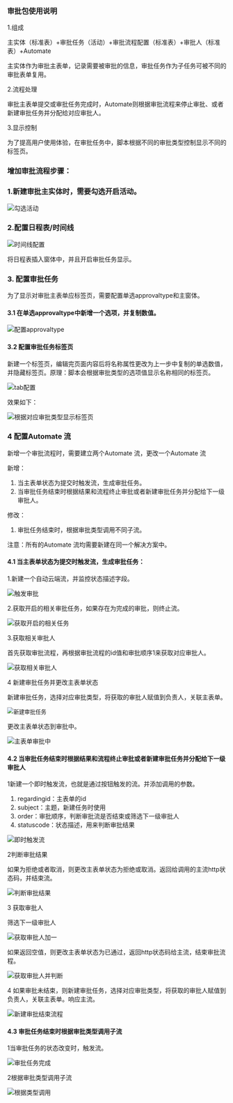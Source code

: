 ### 审批包使用说明

1.组成

主实体（标准表）+审批任务（活动）+审批流程配置（标准表）+审批人（标准表）+Automate

主实体作为审批主表单，记录需要被审批的信息，审批任务作为子任务可被不同的审批表单复用。

2.流程处理

审批主表单提交或审批任务完成时，Automate则根据审批流程来停止审批、或者新建审批任务并分配给对应审批人。

3.显示控制

为了提高用户使用体验，在审批任务中，脚本根据不同的审批类型控制显示不同的标签页。



### 增加审批流程步骤：

### 1.新建审批主实体时，需要勾选开启活动。

![勾选活动](.\pictures\勾选活动.png)

### 2.配置日程表/时间线

![时间线配置](.\pictures\时间线配置.png)

将日程表插入窗体中，并且开启审批任务显示。



### 3. 配置审批任务

为了显示对审批主表单应标签页，需要配置单选approvaltype和主窗体。

#### 3.1 在单选approvaltype中新增一个选项，并复制数值。

![配置approvaltype](.\pictures\配置approvaltype.png)



#### 3.2 配置审批任务标签页

新建一个标签页，编辑完页面内容后将名称属性更改为上一步中复制的单选数值，并隐藏标签页。原理：脚本会根据审批类型的选项值显示名称相同的标签页。

![tab配置](.\pictures\tab配置.png)

效果如下：

![根据对应审批类型显示标签页](.\pictures\根据对应审批类型显示标签页.png)

### 4  配置Automate 流

新增一个审批流程时，需要建立两个Automate 流，更改一个Automate 流

新增：

1. 当主表单状态为提交时触发流，生成审批任务。
2. 当审批任务结束时根据结果和流程终止审批或者新建审批任务并分配给下一级审批人。

修改：

1. 审批任务结束时，根据审批类型调用不同子流。

注意：所有的Automate 流均需要新建在同一个解决方案中。

#### 4.1 当主表单状态为提交时触发流，生成审批任务：

1.新建一个自动云端流，并监控状态描述字段。

![触发审批](.\pictures\触发审批.png)

2.获取开启的相关审批任务，如果存在为完成的审批，则终止流。

![获取开启的相关任务](.\pictures\获取开启的相关任务.png)



3.获取相关审批人

首先获取审批流程，再根据审批流程的id值和审批顺序1来获取对应审批人。

![获取相关审批人](.\pictures\获取相关审批人.png)

4 新建审批任务并更改主表单状态

新建审批任务，选择对应审批类型，将获取的审批人赋值到负责人，关联主表单。

<img src=".\pictures\新建审批任务.png" alt="新建审批任务" style="zoom:90%;" />

更改主表单状态到审批中。

![主表单审批中](.\pictures\主表单审批中.png)

#### 4.2 当审批任务结束时根据结果和流程终止审批或者新建审批任务并分配给下一级审批人

1新建一个即时触发流，也就是通过按钮触发的流。并添加调用的参数。

1. regardingid：主表单的id
2. subject：主题，新建任务时使用
3. order：审批顺序，判断审批流是否结束或筛选下一级审批人
4. statuscode：状态描述，用来判断审批结果

![即时触发流](.\pictures\即时触发流.png)

2判断审批结果

如果为拒绝或者取消，则更改主表单状态为拒绝或取消。返回给调用的主流http状态码，并结束流。

![判断审批结果](.\pictures\判断审批结果.png)

3 获取审批人

筛选下一级审批人

![获取审批人加一](.\pictures\获取审批人加一.png)

如果返回空值，则更改主表单状态为已通过，返回http状态码给主流，结束审批流程。

![获取审批人并判断](.\pictures\获取审批人并判断.png)



4 如果审批未结束，则新建审批任务，选择对应审批类型，将获取的审批人赋值到负责人，关联主表单。响应主流。

![新建审批结束流程](.\pictures\新建审批结束流程.png)

#### 4.3 审批任务结束时根据审批类型调用子流

1当审批任务的状态改变时，触发流。

![审批任务完成](.\pictures\审批任务完成.png)

2根据审批类型调用子流

![根据类型调用](.\pictures\根据类型调用.png)
